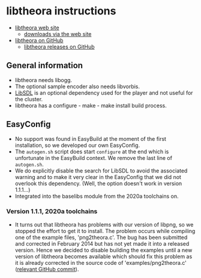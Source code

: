 # libtheora instructions

  * [libtheora web site](https://www.theora.org/)
      * [downloads via the web site](https://www.theora.org/downloads/)
  * [libtheora on GitHub](https://github.com/xiph/theora)
      * [libtheora releases on GitHub](https://github.com/xiph/theora/releases)

## General information

  * libtheora needs libogg.
  * The optional sample encoder also needs libvorbis.
  * [LibSDL](https://www.libsdl.org/) is an optional dependency used for the player
    and not useful for the cluster.
  * libtheora has a configure - make - make install build process.

## EasyConfig

  * No support was found in EasyBuild at the moment of the first installation,
    so we developed our own EasyConfig.
  * The `autogen.sh` script does start `configure` at the end which is unfortunate
    in the EasyBuild context. We remove the last line of `autogen.sh`.
  * We do explicitly disable the search for LibSDL to avoid the associated warning
    and to make it very clear in the EasyConfig that we did not overlook this
    dependency. (Well, the option doesn't work in version 1.1.1...)
  * Integrated into the baselibs module from the 2020a toolchains on.

### Version 1.1.1, 2020a toolchains

* It turns out that libtheora has problems with our version of libpng, so we stopped
  the effort to get it to install. The problem occurs while compiling one of the 
  example files, 'png2theora.c'. The bug has been submitted and corrected in February
  2014 but has not yet made it into a released version. 
  Hence we decided to disable building the examples until a new version of libtheora
  becomes available which should fix this problem as it is already corrected in the
  source code of 'examples/png2theora.c' 
  ([relevant GitHub commit](https://gitlab.xiph.org/xiph/theora/commit/7288b539c52e99168488dc3a343845c9365617c8)).
